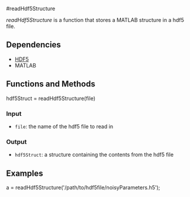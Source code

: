 #readHdf5Structure

*readHdf5Structure* is a function that stores a MATLAB structure in a hdf5 file. 

## Dependencies
* [HDF5](http://www.hdfgroup.org/HDF5/)
* MATLAB 

## Functions and Methods
hdf5Struct = readHdf5Structure(file)

### Input
* `file`: the name of the hdf5 file to read in

### Output
* `hdf5Struct`: a structure containing the contents from the hdf5 file

## Examples

a = readHdf5Structure('/path/to/hdf5file/noisyParameters.h5');

